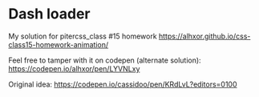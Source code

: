 # Dash loader

My solution for pitercss_class #15 homework
https://alhxor.github.io/css-class15-homework-animation/

Feel free to tamper with it on codepen (alternate solution):
https://codepen.io/alhxor/pen/LYVNLxy

Original idea:
https://codepen.io/cassidoo/pen/KRdLvL?editors=0100
